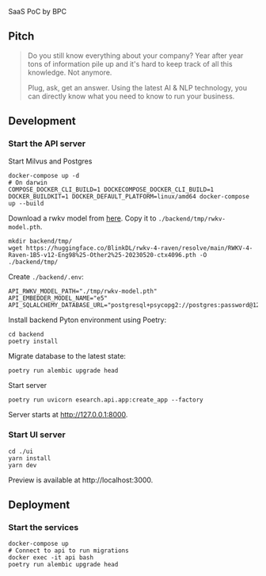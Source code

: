 SaaS PoC by BPC

## Pitch

> Do you still know everything about your company?
> Year after year tons of information pile up and it's hard to keep track of all this knowledge.
> Not anymore.
>
> Plug, ask, get an answer.
> Using the latest AI & NLP technology, you can directly know what you need to know to run your business.

## Development

### Start the API server

Start Milvus and Postgres

```
docker-compose up -d
# On darwin
COMPOSE_DOCKER_CLI_BUILD=1 DOCKECOMPOSE_DOCKER_CLI_BUILD=1 DOCKER_BUILDKIT=1 DOCKER_DEFAULT_PLATFORM=linux/amd64 docker-compose up --build
```

Download a rwkv model from [here](https://huggingface.co/BlinkDL/rwkv-4-raven/blob/main/RWKV-4-Raven-1B5-v12-Eng98%25-Other2%25-20230520-ctx4096.pth).
Copy it to `./backend/tmp/rwkv-model.pth`.

```
mkdir backend/tmp/
wget https://huggingface.co/BlinkDL/rwkv-4-raven/resolve/main/RWKV-4-Raven-1B5-v12-Eng98%25-Other2%25-20230520-ctx4096.pth -O ./backend/tmp/
```

Create `./backend/.env`:

```
API_RWKV_MODEL_PATH="./tmp/rwkv-model.pth"
API_EMBEDDER_MODEL_NAME="e5"
API_SQLALCHEMY_DATABASE_URL="postgresql+psycopg2://postgres:password@127.0.0.1:5432/esearch"
```

Install backend Pyton environment using Poetry:

```console
cd backend
poetry install
```

Migrate database to the latest state:

```console
poetry run alembic upgrade head
```

Start server

```console
poetry run uvicorn esearch.api.app:create_app --factory
```

Server starts at http://127.0.0.1:8000.

### Start UI server

```console
cd ./ui
yarn install
yarn dev
```

Preview is available at http://localhost:3000.

## Deployment

### Start the services

```
docker-compose up
# Connect to api to run migrations
docker exec -it api bash
poetry run alembic upgrade head
```
